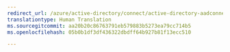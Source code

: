 ```yaml
---
redirect_url: /azure/active-directory/connect/active-directory-aadconnect-whats-next
translationtype: Human Translation
ms.sourcegitcommit: aa20b20c86763791eb579883b5273ea79cc714b5
ms.openlocfilehash: 05b0b1df3df436322dbdff64b927b81f13ecc510

---
```




<!--HONumber=Dec16_HO3-->


